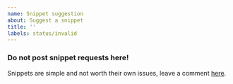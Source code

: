 ```yaml
---
name: Snippet suggestion
about: Suggest a snippet
title: ''
labels: status/invalid
---
```


### Do not post snippet requests here!

Snippets are simple and not worth their own issues, leave a comment [here](https://github.com/DartsArmaMods/LazyArmaDev/issues/1).